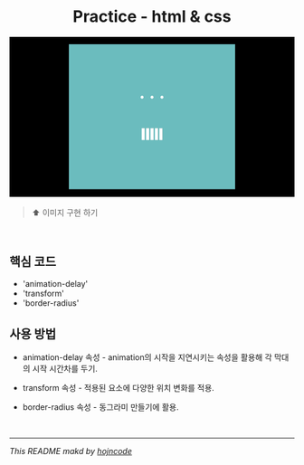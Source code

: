 
<h1 align="center"> Practice - html & css </h1>


<img src="./challenge-animaiton.gif">


> ⬆︎ 이미지 구현 하기
<br />


## 핵심 코드
*  'animation-delay'
*  'transform'
*  'border-radius'

## 사용 방법
- animation-delay 속성 - animation의 시작을 지연시키는 속성을 활용해 각 막대의 시작 시간차를 두기.

- transform 속성 - 적용된 요소에 다양한 위치 변화를 적용.

- border-radius 속성 - 동그라미 만들기에 활용.
<br/>

---

_This README makd by  [hojncode](https://github.com/hojncode)_
